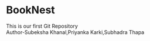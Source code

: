 # BookNest
This is our first Git Repository
<br>
Author-Subeksha Khanal,Priyanka Karki,Subhadra Thapa
